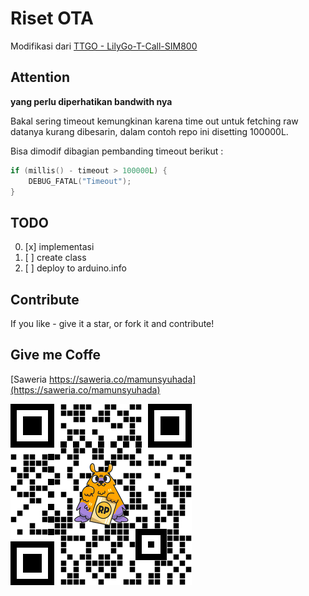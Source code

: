 # Riset OTA

Modifikasi dari [TTGO - LilyGo-T-Call-SIM800](https://github.com/Xinyuan-LilyGO/LilyGo-T-Call-SIM800/tree/master/examples/Arduino_GSM_OTA)
## Attention

**yang perlu diperhatikan bandwith nya**

Bakal sering timeout kemungkinan karena time out untuk fetching raw datanya kurang dibesarin, dalam contoh repo ini disetting 100000L.

Bisa dimodif dibagian pembanding timeout berikut :

```cpp
if (millis() - timeout > 100000L) {
    DEBUG_FATAL("Timeout");
}
```

## TODO

0. [x] implementasi 
0. [ ] create class
0. [ ] deploy to arduino.info

## Contribute

If you like - give it a star, or fork it and contribute!

## Give me Coffe 

[Saweria https://saweria.co/mamunsyuhada](https://saweria.co/mamunsyuhada)

[![Saweria](docs/qrsaweria.png)](https://saweria.co/mamunsyuhada)


